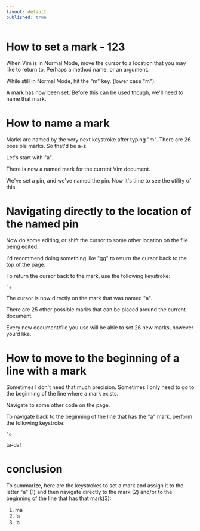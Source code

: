 ```yaml
---
layout: default
published: true
---
```


# How to set a mark - 123

When Vim is in Normal Mode, move the cursor to a location that you may like to return to. Perhaps a method name, or an argument.

While still in Normal Mode, hit the "m" key. (lower case "m").

A mark has now been set. Before this can be used though, we'll need to name that mark.

# How to name a mark

Marks are named by the very next keystroke after typing "m". There are 26 possible marks. So that'd be a-z.

Let's start with "a".

There is now a named mark for the current Vim document.

We've set a pin, and we've named the pin. Now it's time to see the utility of this.

# Navigating directly to the location of the named pin

Now do some editing, or shift the cursor to some other location on the file being edited.

I'd recommend doing something like "gg" to return the cursor back to the top of the page.

To return the cursor back to the mark, use the following keystroke:

~~~
`a
~~~
The cursor is now directly on the mark that was named "a".

There are 25 other possible marks that can be placed around the current document.

Every new document/file you use will be able to set 26 new marks, however you'd like.

# How to move to the beginning of a line with a mark

Sometimes I don't need that much precision. Sometimes I only need to go to the beginning of the line where a mark exists.

Navigate to some other code on the page.

To navigate back to the beginning of the line that has the "a" mark, perform the following keystroke:

```
'a
```

ta-da!

# conclusion

To summarize, here are the keystrokes to set a mark and assign it to the letter "a" (1) and then navigate directly to the mark (2) and/or to the beginning of the line that has that mark(3):

1. ma
2. `a
3. 'a



